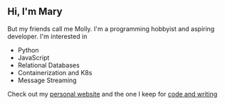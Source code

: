 ## Hi, I'm Mary
But my friends call me Molly. I'm a programming hobbyist and aspiring developer. I'm interested in
- Python
- JavaScript
- Relational Databases
- Containerization and K8s
- Message Streaming

Check out my [personal website](http://www.maryeleanorperry.com) and the one I keep for [code and writing](http://www.mmelines.com)

